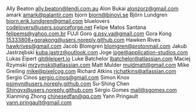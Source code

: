 Ally Beaton <ally.beaton@lendi.com.au>
Alon Bukai <alonzorz@gmail.com>
amark <amark@palantir.com>
bjorn <bjorn@binovi.se>
Björn Lundgren <bjorn.erik.lundgren@gmail.com>
bluelovers <codelovers@users.sourceforge.net>
Felipe Matos Santana <felipems@yahoo.com.br>
FUJI Goro <g.psy.va@gmail.com>
Gora Kong <15333808+gorakong@users.noreply.github.com>
Hawken Rives <hawkrives@gmail.com>
Jacob Blomgren <blomgren@protonmail.com>
Jakub Jastrzębski <kuba.jastrz@outlook.com>
Joge <joge@application-studios.com>
Lukas Eipert <git@leipert.io>
Luke Batchelor <lbatchelor@atlassian.com>
Maciej Rzymski <mrzymski@atlassian.com>
Matt Mulder <muldmatt@gmail.com>
Mike Greiling <mike@pixelcog.com>
Richard Atkins <richatkins@atlassian.com>
Sergio Cinos <sergio.cinos@gmail.com>
Simon Knox <psimyn@users.noreply.github.com>
Su-Shing Chen <Shingyx@users.noreply.github.com>
Sérgio Gomes <mail@sgomes.com>
Xianming Zhong <chinesedfan@qq.com>
Yann Pringault <yann.pringault@gmail.com>
